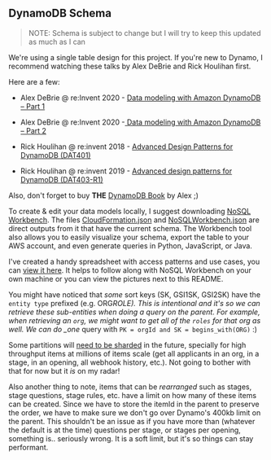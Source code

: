 ## DynamoDB Schema

> NOTE: Schema is subject to change but I will try to keep this updated as much as I can

We're using a single table design for this project. If you're new to Dynamo, I recommend watching these talks by Alex DeBrie and Rick Houlihan first.

Here are a few:

- Alex DeBrie @ re:Invent 2020 - [Data modeling with Amazon DynamoDB – Part 1](https://www.youtube.com/watch?v=fiP2e-g-r4g)
- Alex DeBrie @ re:Invent 2020 -[ Data modeling with Amazon DynamoDB – Part 2](https://www.youtube.com/watch?v=0uLF1tjI_BI)

- Rick Houlihan @ re:invent 2018 - [Advanced Design Patterns for DynamoDB (DAT401)](https://www.youtube.com/watch?v=HaEPXoXVf2k)
- Rick Houlihan @ re:invent 2019 - [Advanced design patterns for DynamoDB (DAT403-R1)](https://www.youtube.com/watch?v=6yqfmXiZTlM)

Also, don't forget to buy **THE** [DynamoDB Book](https://www.dynamodbbook.com/) by Alex ;)

To create & edit your data models locally, I suggest downloading [NoSQL Workbench](https://docs.aws.amazon.com/amazondynamodb/latest/developerguide/workbench.settingup.html). The files [CloudFormation.json](CloudFormation.json) and [NoSQLWorkbench.json](NoSQLWorkbench.json) are direct outputs from it that have the current schema. The Workbench tool also allows you to easily visualize your schema, export the table to your AWS account, and even generate queries in Python, JavaScript, or Java.

I've created a handy spreadsheet with access patterns and use cases, you can [view it here](https://docs.google.com/spreadsheets/d/1KZMJt0X2J0s1v8_jz6JC7aiiwYW8qVV9pKWobQ5012Y/edit?usp=sharing). It helps to follow along with NoSQL Workbench on your own machine or you can view the pictures next to this README.

You might have noticed that _some_ sort keys (SK, GSI1SK, GSI2SK) have the `entity type` prefixed (e.g. ORG*ROLE). This is intentional and it's so we can retrieve these sub-entities when doing a query on the parent.
For example, when retrieving an `org`, we might want to get all of the `roles` for that org as well. We can do \_one* query with `PK = orgId and SK = begins_with(ORG)` :)

Some partitions will [need to be sharded](https://youtu.be/_KNrRdWD25M?t=581) in the future, specially for high throughput items at millions of items scale (get all applicants in an org, in a stage, in an opening, all webhook history, etc.). Not going to bother with that for now but it _is_ on my radar!

Also another thing to note, items that can be _rearranged_ such as stages, stage questions, stage rules, etc. have a limit on how many of these items can be created. Since we have to store the itemId in the parent to preserve the order, we have to make sure we don't go over Dynamo's 400kb limit on the parent. This shouldn't be an issue as if you have more than (whatever the default is at the time) questions per stage, or stages per opening, something is.. seriously wrong. It is a soft limit, but it's so things can stay performant.

